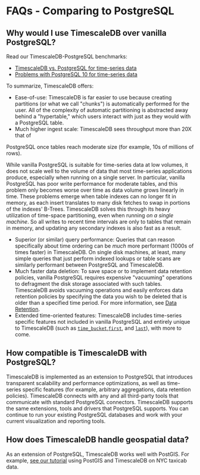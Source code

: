 # FAQs - Comparing to PostgreSQL

## Why would I use TimescaleDB over vanilla PostgreSQL?
Read our TimescaleDB-PostgreSQL benchmarks:
* [TimescaleDB vs. PostgreSQL for time-series data][PostgreSQL-benchmark]
* [Problems with PostgreSQL 10 for time-series data][PostgreSQL-problems-time-series]

To summarize, TimescaleDB offers:
* Ease-of-use: TimescaleDB is far easier to use because creating partitions (or what we call
"chunks") is automatically performed for the user. All of the complexity of automatic
partitioning is abstracted away behind a "hypertable," which users interact with just as
they would with a PostgreSQL table.
* Much higher ingest scale: TimescaleDB sees throughput more than 20X that of 
<!-- vale Google.Units = NO -->
PostgreSQL once tables reach moderate size (for example, 10s of millions of
rows). 
<!-- vale Google.Units = YES -->
While vanilla PostgreSQL is suitable for time-series data at low volumes, it does
not scale well to the volume of data that most time-series applications produce, especially
when running on a single server. In particular, vanilla PostgreSQL has poor write performance
for moderate tables, and this problem only becomes worse over time as data volume grows
linearly in time. These problems emerge when table indexes can no longer fit in memory,
as each insert translates to many disk fetches to swap in portions of the indexes'
B-Trees. TimescaleDB solves this through its heavy utilization of
time-space partitioning, even when running _on a single machine_. So all writes
to recent time intervals are only to tables that remain in memory, and updating any
secondary indexes is also fast as a result.
* Superior (or similar) query performance: Queries that can reason
specifically about time ordering can be _much_ more performant (1000s of times faster)
in TimescaleDB. On single disk machines, at least, many simple queries that just perform
indexed lookups or table scans are similarly performant between PostgreSQL and TimescaleDB.
* Much faster data deletion: To save space or to implement data retention policies,
vanilla PostgreSQL requires expensive "vacuuming" operations to defragment
the disk storage associated with such tables. TimescaleDB avoids vacuuming operations
and easily enforces data retention policies by specifying the data you wish to be
deleted that is older than a specified time period. For more information, see [Data Retention][data-retention].
* Extended time-oriented features: TimescaleDB includes time-series specific features
not included in vanilla PostgreSQL and entirely unique to TimescaleDB
(such as [`time_bucket`][time_bucket],[`first`][first], and [`last`][last]), 
with more to come.

## How compatible is TimescaleDB with PostgreSQL?
TimescaleDB is implemented as an extension to PostgreSQL that introduces
transparent scalability and performance optimizations, as well as time-series
specific features (for example, arbitrary aggregations, data retention
policies). TimescaleDB connects with any and all third-party tools that
communicate with standard PostgreSQL connectors. TimescaleDB supports the same
extensions, tools and drivers that PostgreSQL supports. You can continue to run
your existing PostgreSQL databases and work with your current visualization and
reporting tools.

## How does TimescaleDB handle geospatial data?
As an extension of PostgreSQL, TimescaleDB works well with PostGIS. For example,
[see our tutorial][postgis] using PostGIS and TimescaleDB on NYC taxicab data.


[PostgreSQL-benchmark]: https://www.timescale.com/blog/timescaledb-vs-6a696248104e
[PostgreSQL-problems-time-series]: https://www.timescale.com/blog/time-series-data-postgresql-10-vs-timescaledb-816ee808bac5
[time_bucket]: /api/:currentVersion:/hyperfunctions/time_bucket/
[first]: /api/:currentVersion:/hyperfunctions/first/
[last]: /api/:currentVersion:/hyperfunctions/last/
[data-retention]: /how-to-guides/data-retention/
[postgis]: /tutorials/nyc-taxi-cab
